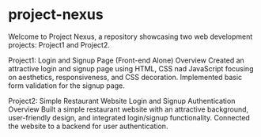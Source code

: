 # project-nexus
Welcome to Project Nexus, a repository showcasing two web development projects: Project1 and Project2.

Project1: Login and Signup Page (Front-end Alone)
Overview
Created an attractive login and signup page using HTML, CSS nad JavaScript focusing on aesthetics, responsiveness, and CSS decoration. Implemented basic form validation for the signup page.

Project2: Simple Restaurant Website Login and Signup Authentication
Overview
Built a simple restaurant website with an attractive background, user-friendly design, and integrated login/signup functionality. Connected the website to a backend for user authentication.
